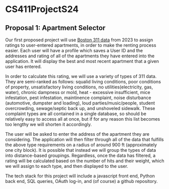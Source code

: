 # CS411ProjectS24

## Proposal 1: Apartment Selector

Our first proposed project will use [Boston 311 data](https://data.boston.gov/dataset/311-service-requests/resource/e6013a93-1321-4f2a-bf91-8d8a02f1e62f) from 2023 to assign ratings to user-entered apartments, in order to make the renting process easier. Each user will have a profile which saves a User ID and the addresses and rating of all of the apartments they have entered into the application. It will display the best and most recent apartment that a given user has entered.

In order to calculate this rating, we will use a variety of types of 311 data. They are semi-ranked as follows: squalid living conditions, poor conditions of property, unsatisfactory living conditions, no utilities(electricity, gas, water), chronic dampness or mold, heat - excessive insufficient, mice infestation, pest infestation, maintinence complaint, noise disturbance (automotive, dumpster and loading), loud parties/music/people, student overcrowding, sewage/septic back up, and unshoveled sidewalk. These complaint types are all contained in a single database, so should be relatively easy to access all at once, but if for any reason this list becomes too lengthy we will shorten it accordingly.

The user will be asked to enter the address of the apartment they are considering. The application will then filter through all of the data that fulfills the above type requirements on a radius of around 900 ft (approximately one city block). It is possible that instead we will group the types of data into distance-based groupings. Regardless, once the data has filtered, a rating will be calculated based on the number of hits and their weight, which we will assign to each type, and then displayed to the user.

The tech stack for this project will include a javascript front end, Python back end, SQL queries, OAuth log-in, and (of course) a github repository.